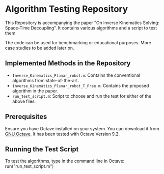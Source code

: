 # Algorithm Testing Repository
This Repository is accompanying the paper "On Inverse Kinematics Solving: Space-Time Decoupling". It contains various algorithms and a script to test them.

The code can be used for benchmarking or educational purposes. More case studies to be added later on. 

## Implemented Methods in the Repository

- `Inverse_Kinematics_Planar_robot.m`: Contains the conventional algorithms from state-of-the-art.
- `Inverse_Kinematics_Planar_robot_T_Free.m`: Contains the proposed algorithm in the paper.
- `run_test_script.m`: Script to choose and run the test for either of the above files. 

## Prerequisites

Ensure you have Octave installed on your system. You can download it from [GNU Octave](https://www.gnu.org/software/octave/download.html). It has been tested with Octave Version 9.2.

## Running the Test Script

To test the algorithms, type in the command line in Octave:
run("run_test_script.m")
